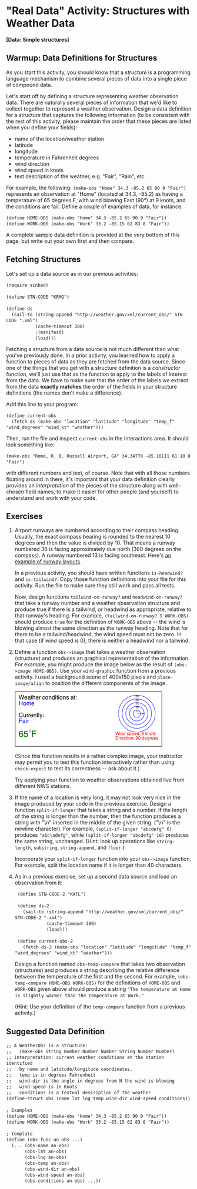 # "Real Data" Activity: Structures with Weather Data
**[Data: Simple structures]**

## Warmup: Data Definitions for Structures

As you start this activity, you should know that a *structure* is a programming language mechanism to combine several pieces of data into a single piece of compound data.

Let's start off by defining a structure representing weather observation data. There are naturally several pieces of information that we'd like to collect together to represent a weather observation. Design a data definition for a structure that captures the following information (to be consistent with the rest of this activity, please maintain the order that these pieces are listed when you define your fields):
- name of the location/weather station
- latitude
- longitude
- temperature in Fahrenheit degrees
- wind direction
- wind speed in knots
- text description of the weather, e.g. "Fair", "Rain", etc.

For example, the following: `(make-obs "Home" 34.3 -85.2 65 90 9 "Fair")` represents an observation at "Home" (located at 34.3, -85.2) as having a temperature of 65 degrees F, with wind blowing East (90&deg;) at 9 knots, and the conditions are fair. Define a couple of examples of data, for instance:

````
(define HOME-OBS (make-obs "Home" 34.3 -85.2 65 90 9 "Fair"))
(define WORK-OBS (make-obs "Work" 33.2 -85.15 62 83 8 "Fair"))
````

A complete sample data definition is provided at the very bottom of this page, but write out your own first and then compare.



## Fetching Structures

Let's set up a data source as in our previous activities:

````
(require sinbad)

(define STN-CODE "KRMG")

(define ds
  (sail-to (string-append "http://weather.gov/xml/current_obs/" STN-CODE ".xml")
           (cache-timeout 300)
           ;(manifest)
           (load)))
````

Fetching a structure from a data source is not much different than what you've previously done. In a prior activity, you learned how to apply a function to pieces of data as they are fetched from the data source. Since one of the things that you get with a structure definition is a *constructor* function, we'll just use that as the function to apply to the labels of interest from the data. We have to make sure that the order of the labels we extract from the data **exactly matches** the order of the fields in your structure definitions (the names don't make a difference).

Add this line to your program:

````
(define current-obs
  (fetch ds (make-obs "location" "latitude" "longitude" "temp_f" "wind_degrees" "wind_kt" "weather")))
````

Then, run the file and inspect `current-obs` in the Interactions area. It should look something like:

````
(make-obs "Rome, R. B. Russell Airport, GA" 34.34778 -85.16111 61 10 8 "Fair")
````

with different numbers and text, of course. Note that with all those numbers floating around in there, it's important that your data definition clearly provides an *interpretation* of the pieces of the structure along with well-chosen field names, to make it easier for other people (and yourself) to understand and work with your code.



## Exercises

1. Airport runways are numbered according to their compass heading. Usually, the exact compass bearing is rounded to the nearest 10 degrees and then the value is divided by 10. That means a runway numbered 36 is facing approximately due north (360 degrees on the compass). A runway numbered 13 is facing southeast. Here's [an example of runway layouts](http://wiki.opengeofiction.net/wiki/images/8/88/Runways_examples.png).

   In a previous activity, you should have written functions `is-headwind?` and `is-tailwind?`. Copy those function definitions into your file for this activity. Run the file to make sure they still work and pass all tests.

   Now, design functions `tailwind-on-runway?` and `headwind-on-runway?` that take a runway number and a weather observation structure and produce true if there is a tailwind, or headwind as appropriate, relative to that runway's heading. For example, `(tailwind-on-runway? 9 WORK-OBS)` should produce `true` for the definition of `WORK-OBS` above -- the wind is blowing almost the same direction as the runway heading. Note that for there to be a tailwind/headwind, the wind speed must not be zero. In that case (if wind speed is 0), there is neither a headwind nor a tailwind.
   
2. Define a function `obs->image` that takes a weather observation (structure) and produces an graphical representation of the information. For example, you might produce the image below as the result of `(obs->image HOME-OBS)`. Use your `wind-graphic` function from a previous activity. I used a background scene of 400x150 pixels and `place-image/align` to position the different components of the image. 

   ![home-obs-image.png](home-obs-image.png)
   
   (Since this function results in a rather complex image, your instructor may permit you to test this function interactively rather than using `check-expect` to test its correctness -- ask about it.)
   
   Try applying your function to weather observations obtained live from different NWS stations.
   
3. If the name of a location is very long, it may not look very nice in the image produced by your code in the previous exercise. Design a function `split-if-longer` that takes a string and a number. If the length of the string is longer than the number, then the function produces a string with "\n" inserted in the middle of the given string. ("\n" is the newline character). For example, `(split-if-longer "abcdefg" 6)` produces `"abc\ndefg"`, while `(split-if-longer "abcdefg" 16)` produces the same string, unchanged. (Hint: look up operations like `string-length`, `substring`, `string-append`, and `floor`.)

   Incorporate your `split-if-longer` function into your `obs->image` function. For example, split the location name if it is longer than 40 characters.
   
4. As in a previous exercise, set up a second data source and load an observation from it:

        (define STN-CODE-2 "KATL")

        (define ds-2
          (sail-to (string-append "http://weather.gov/xml/current_obs/" STN-CODE-2 ".xml")
                   (cache-timeout 300)
                   (load)))

        (define current-obs-2
          (fetch ds-2 (make-obs "location" "latitude" "longitude" "temp_f" "wind_degrees" "wind_kt" "weather")))

   
   Design a function named `obs-temp-compare` that takes two observation (structures) and produces a string describing the relative difference between the temperature of the first and the second. For example, `(obs-temp-compare HOME-OBS WORK-OBS)` for the definitions of `HOME-OBS` and `WORK-OBS` given above should produce a string `"The temperature at Home is slightly warmer than the temperature at Work."`
   
   (Hint: Use your definition of the `temp-compare` function from a previous activity.)



## Suggested Data Definition

````
;; A WeatherObs is a structure:
;;   (make-obs String Number Number Number String Number Number)
;; interpretation: current weather conditions at the station identified
;;   by name and latitude/longitude coordinates.
;;   temp is in degrees Fahrenheit
;;   wind-dir is the angle in degrees from N the wind is blowing
;;   wind-speed is in Knots
;;   conditions is a textual description of the weather
(define-struct obs (name lat lng temp wind-dir wind-speed conditions))

; Examples
(define HOME-OBS (make-obs "Home" 34.3 -85.2 65 90 9 "Fair"))
(define WORK-OBS (make-obs "Work" 33.2 -85.15 62 83 8 "Fair"))

; template
(define (obs-func an-obs ...)
  (... (obs-name an-obs)
       (obs-lat an-obs)
       (obs-lng an-obs)
       (obs-temp an-obs)
       (obs-wind-dir an-obs)
       (obs-wind-speed an-obs)
       (obs-conditions an-obs) ...))
````
